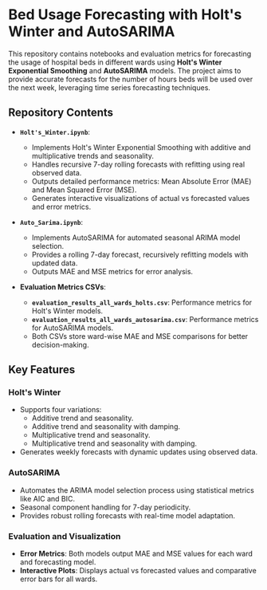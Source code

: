 # Bed Usage Forecasting with Holt's Winter and AutoSARIMA

This repository contains notebooks and evaluation metrics for forecasting the usage of hospital beds in different wards using **Holt's Winter Exponential Smoothing** and **AutoSARIMA** models. The project aims to provide accurate forecasts for the number of hours beds will be used over the next week, leveraging time series forecasting techniques.

## Repository Contents

- **`Holt's_Winter.ipynb`**:
  - Implements Holt's Winter Exponential Smoothing with additive and multiplicative trends and seasonality.
  - Handles recursive 7-day rolling forecasts with refitting using real observed data.
  - Outputs detailed performance metrics: Mean Absolute Error (MAE) and Mean Squared Error (MSE).
  - Generates interactive visualizations of actual vs forecasted values and error metrics.

- **`Auto_Sarima.ipynb`**:
  - Implements AutoSARIMA for automated seasonal ARIMA model selection.
  - Provides a rolling 7-day forecast, recursively refitting models with updated data.
  - Outputs MAE and MSE metrics for error analysis.

- **Evaluation Metrics CSVs**:
  - **`evaluation_results_all_wards_holts.csv`**: Performance metrics for Holt's Winter models.
  - **`evaluation_results_all_wards_autosarima.csv`**: Performance metrics for AutoSARIMA models.
  - Both CSVs store ward-wise MAE and MSE comparisons for better decision-making.

## Key Features

### Holt's Winter
- Supports four variations:
  - Additive trend and seasonality.
  - Additive trend and seasonality with damping.
  - Multiplicative trend and seasonality.
  - Multiplicative trend and seasonality with damping.
- Generates weekly forecasts with dynamic updates using observed data.

### AutoSARIMA
- Automates the ARIMA model selection process using statistical metrics like AIC and BIC.
- Seasonal component handling for 7-day periodicity.
- Provides robust rolling forecasts with real-time model adaptation.

### Evaluation and Visualization
- **Error Metrics**: Both models output MAE and MSE values for each ward and forecasting model.
- **Interactive Plots**: Displays actual vs forecasted values and comparative error bars for all wards.


